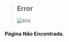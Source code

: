
> ## Error
> ![404](https://fcasfs-of.cloud-fs.net/404.png)
> 
 ### **Página Não Encontrada.**
  
  

